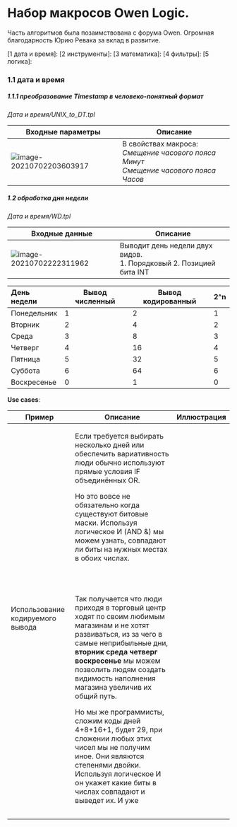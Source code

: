 # Набор макросов Owen Logic.

Часть алгоритмов была позаимствована с форума Owen.
Огромная благодарность Юрию Ревака за вклад в развитие.

[Юрий Ревака YouTube]: https://www.youtube.com/channel/UCj4HeZMvSH5H3d_t6iDlQOQ/featured

[1 дата и время]: 
[2 инструменты]: 
[3 математика]: 
[4 фильтры]: 
[5 логика]: 



### 1.1 дата и время

##### 1.1.1 преобразование **Timestamp** в человеко-понятный формат 

*Дата и время/UNIX_to_DT.tpl*

| Входные параметры                                            | Описание                                                     |
| ------------------------------------------------------------ | ------------------------------------------------------------ |
| <img src="https://sun9-10.userapi.com/impg/OZEWVjS0d7mSCjHkYliBUy1bOXABaUWLE2LnCg/yKGxxJ0TNFU.jpg?size=290x241&quality=96&sign=7756fb49e9e8b83122149d553f02a6a7&type=album" alt="image-20210702203603917"  /> | В свойствах макроса:<br />*Смещение часового пояса Минут*<br />*Смещение часового пояса Часов* |

##### 1.2 обработка дня недели

*Дата и время/WD.tpl*



| Входные данные                                               | Описание                                                     |
| ------------------------------------------------------------ | ------------------------------------------------------------ |
| ![image-20210702222311962](https://sun9-55.userapi.com/impg/ELiuK8S3igZpgiDSULMumgyng2PI0AMNRZLJ7g/8sUv4oqOHM4.jpg?size=411x129&quality=96&sign=b4b9f519d730cf095b90bdba8e9939aa&type=album) | Выводит день недели двух видов.<br />1. Порядковый 2. Позицией бита INT |

| День недели | Вывод численный | Вывод кодированный | 2^n  |
| :---------- | --------------- | ------------------ | ---- |
| Понедельник | 1               | 2                  | 1    |
| Вторник     | 2               | 4                  | 2    |
| Среда       | 3               | 8                  | 3    |
| Четверг     | 4               | 16                 | 4    |
| Пятница     | 5               | 32                 | 5    |
| Суббота     | 6               | 64                 | 6    |
| Воскресенье | 0               | 1                  | 0    |

**Use cases**:

| Пример                           | Описание                                                     | Иллюстрация |
| -------------------------------- | ------------------------------------------------------------ | ----------- |
| Использование кодируемого вывода | <p>Если требуется выбирать несколько дней или обеспечить вариативность люди обычно используют прямые условия IF объединённых OR.</p><P> Но это вовсе не обязательно когда существуют битовые маски. Используя логическое И (AND &) мы можем узнать, совпадают ли биты на нужных местах в обоих числах.</P><br><br><P>Так получается что люди приходя в торговый центр ходят по своим любимым магазинам и не хотят развиваться, из за чего в самые неприбыльные дни, **вторник среда четверг воскресенье** мы можем позволить людям создать видимость наполнения магазина увеличив их общий путь.</P><P>Но мы же программисты, сложим коды дней 4+8+16+1, будет 29, при сложении любых этих чисел мы не получим иное. Они являются степенями двойки.<br />Используя логическое И он укажет какие биты в числах совпадают и выведет их. И уже |             |
|                                  |                                                              |             |
|                                  |                                                              |             |

